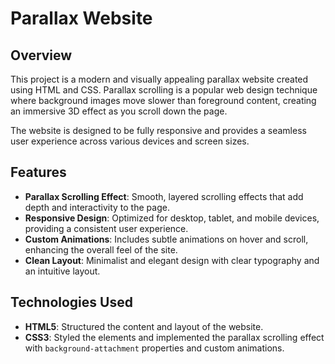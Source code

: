 # Parallax Website

## Overview

This project is a modern and visually appealing parallax website created using HTML and CSS. Parallax scrolling is a popular web design technique where background images move slower than foreground content, creating an immersive 3D effect as you scroll down the page. 

The website is designed to be fully responsive and provides a seamless user experience across various devices and screen sizes.

## Features

- **Parallax Scrolling Effect**: Smooth, layered scrolling effects that add depth and interactivity to the page.
- **Responsive Design**: Optimized for desktop, tablet, and mobile devices, providing a consistent user experience.
- **Custom Animations**: Includes subtle animations on hover and scroll, enhancing the overall feel of the site.
- **Clean Layout**: Minimalist and elegant design with clear typography and an intuitive layout.

## Technologies Used

- **HTML5**: Structured the content and layout of the website.
- **CSS3**: Styled the elements and implemented the parallax scrolling effect with `background-attachment` properties and custom animations.
